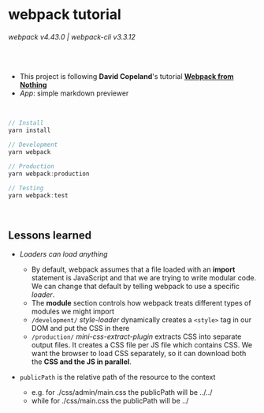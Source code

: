 # webpack tutorial
###### webpack v4.43.0 | webpack-cli v3.3.12

<br/>

- This project is following __David Copeland__'s tutorial __[Webpack from Nothing](https://what-problem-does-it-solve.com/webpack/index.html)__
- _App_: simple markdown previewer

<br/>

```js
// Install
yarn install

// Development
yarn webpack

// Production
yarn webpack:production

// Testing
yarn webpack:test
```

<br/>

## Lessons learned

- _Loaders can load anything_
  - By default, webpack assumes that a file loaded with an __import__ statement is JavaScript and that we are trying to write modular code. We can change that default by telling webpack to use a specific _loader_.
  - The __module__ section controls how webpack treats different types of modules we might import
  - `/development/` _style-loader_ dynamically creates a `<style>` tag in our DOM and put the CSS in there
  - `/production/` _mini-css-extract-plugin_ extracts CSS into separate output files. It creates a CSS file per JS file which contains CSS. We want the browser to load CSS separately, so it can download both the __CSS and the JS in parallel__.

- `publicPath` is the relative path of the resource to the context
  - e.g. for ./css/admin/main.css the publicPath will be ../../
  -  while for ./css/main.css the publicPath will be ../